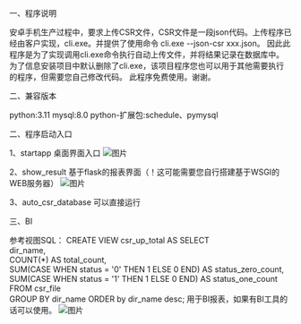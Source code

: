 一、程序说明

安卓手机生产过程中，要求上传CSR文件，CSR文件是一段json代码。上传程序已经由客户实现，cli.exe。并提供了使用命令 cli.exe --json-csr xxx.json。
因此此程序是为了实现调用cli.exe命令执行自动上传文件，并将结果记录在数据库中。
为了信息安装项目中默认删除了cli.exe，该项目程序您也可以用于其他需要执行的程序，但需要您自己修改代码。
此程序免费使用。谢谢。

二、兼容版本

python:3.11
mysql:8.0
python-扩展包:schedule、pymysql

二、程序启动入口

1、startapp 桌面界面入口
![图片](https://github.com/xutaijun520/Mobile-CSR-Upload-Tool/assets/42400726/73ab6310-05d8-41d7-851a-dbd055b5252f)

2、show_result 基于flask的报表界面（！这可能需要您自行搭建基于WSGI的WEB服务器）
![图片](https://github.com/xutaijun520/Mobile-CSR-Upload-Tool/assets/42400726/5ee548ff-de2c-45e2-85f6-14335e82b95d)

3、auto_csr_database 可以直接运行

三、BI

参考视图SQL：
CREATE VIEW csr_up_total AS SELECT   
                dir_name,  
                COUNT(*) AS total_count,  
                SUM(CASE WHEN status = '0' THEN 1 ELSE 0 END) AS status_zero_count,
                SUM(CASE WHEN status = '1' THEN 1 ELSE 0 END) AS status_one_count 
                FROM   csr_file  
                GROUP BY   dir_name
                ORDER by dir_name desc;
用于BI报表，如果有BI工具的话可以使用。
![图片](https://github.com/xutaijun520/Mobile-CSR-Upload-Tool/assets/42400726/ed1d3159-7404-43cd-a85e-adab0e1ccadd)

